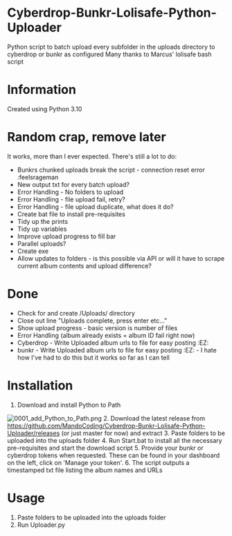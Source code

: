 # Cyberdrop-Bunkr-Lolisafe-Python-Uploader
Python script to batch upload every subfolder in the uploads directory to cyberdrop or bunkr as configured
Many thanks to Marcus' lolisafe bash script

# Information
Created using Python 3.10

# Random crap, remove later
It works, more than I ever expected. There's still a lot to do:

- Bunkrs chunked uploads break the script - connection reset error :feelsrageman 
- New output txt for every batch upload?
- Error Handling - No folders to upload
- Error Handling - file upload fail, retry?
- Error Handling - file upload duplicate, what does it do?
- Create bat file to install pre-requisites
- Tidy up the prints 
- Tidy up variables
- Improve upload progress to fill bar
- Parallel uploads?
- Create exe
- Allow updates to folders - is this possible via API or will it have to scrape current album contents and upload difference?

# Done
- Check for and create /Uploads/ directory
- Close out line "Uploads complete, press enter etc..."
- Show upload progress - basic version is number of files
- Error Handling (album already exists = album ID fail right now)
- Cyberdrop - Write Uploaded album urls to file for easy posting :EZ:
- bunkr - Write Uploaded album urls to file for easy posting :EZ: - I hate how I've had to do this but it works so far as I can tell

# Installation
1. Download and install Python to Path

![0001_add_Python_to_Path.png](https://s1.putme.ga/0001_add_Python_to_Path.png)
2. Download the latest release from https://github.com/MandoCoding/Cyberdrop-Bunkr-Lolisafe-Python-Uploader/releases (or just master for now) and extract
3. Paste folders to be uploaded into the uploads folder
4. Run Start.bat to install all the necessary pre-requisites and start the download script
5. Provide your bunkr or cyberdrop tokens when requested. These can be found in your dashboard on the left, click on 'Manage your token'. 
6. The script outputs a timestamped txt file listing the album names and URLs


# Usage
1. Paste folders to be uploaded into the uploads folder
2. Run Uploader.py
